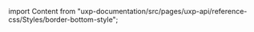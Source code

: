 
import Content from "uxp-documentation/src/pages/uxp-api/reference-css/Styles/border-bottom-style";

<Content query="product=photoshop"/>
